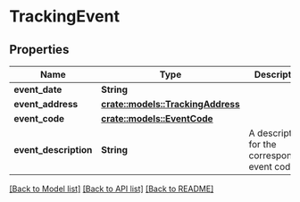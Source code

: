 # TrackingEvent

## Properties

Name | Type | Description | Notes
------------ | ------------- | ------------- | -------------
**event_date** | **String** |  | 
**event_address** | [**crate::models::TrackingAddress**](TrackingAddress.md) |  | 
**event_code** | [**crate::models::EventCode**](EventCode.md) |  | 
**event_description** | **String** | A description for the corresponding event code. | 

[[Back to Model list]](../README.md#documentation-for-models) [[Back to API list]](../README.md#documentation-for-api-endpoints) [[Back to README]](../README.md)


